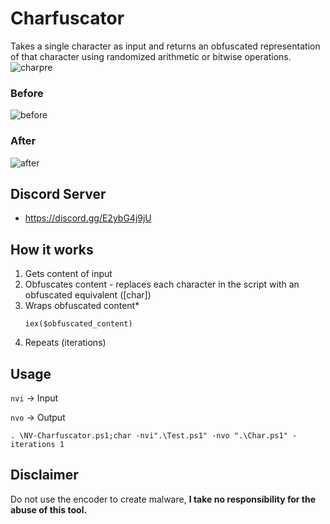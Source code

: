 # Charfuscator
Takes a single character as input and returns an obfuscated representation of that character using randomized arithmetic or bitwise operations.
![charpre](https://github.com/5Noxi/Charfuscator/blob/main/NV-Char.png?raw=true)
### Before
![before](https://github.com/5Noxi/Charfuscator/blob/main/Before.png?raw=true) 
### After
![after](https://github.com/5Noxi/Charfuscator/blob/main/After.png?raw=true)

## Discord Server 
- https://discord.gg/E2ybG4j9jU

## How it works
1. Gets content of input
2. Obfuscates content - replaces each character in the script with an obfuscated equivalent ([char])
3. Wraps obfuscated content*
   ```
   iex($obfuscated_content)
   ```
4. Repeats (iterations)

## Usage
`nvi` -> Input

`nvo` -> Output

`. \NV-Charfuscator.ps1;char -nvi".\Test.ps1" -nvo ".\Char.ps1" -iterations 1`

## Disclaimer
Do not use the encoder to create malware, **I take no responsibility for the abuse of this tool.**
